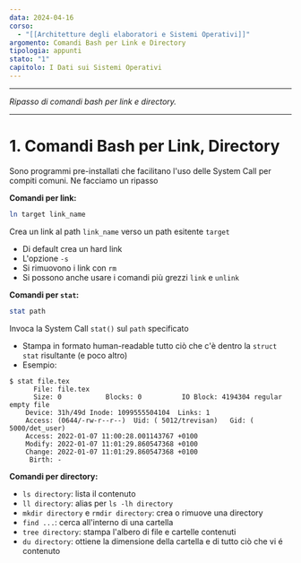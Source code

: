 ```yaml
---
data: 2024-04-16
corso:
  - "[[Architetture degli elaboratori e Sistemi Operativi]]"
argomento: Comandi Bash per Link e Directory
tipologia: appunti
stato: "1"
capitolo: I Dati sui Sistemi Operativi
---
```

- - -
*Ripasso di comandi bash per link e directory.*
- - -
# 1. Comandi Bash per Link, Directory
Sono programmi pre-installati che facilitano l'uso delle System Call per compiti comuni. Ne facciamo un ripasso

**Comandi per link:**
```bash
ln target link_name
```
Crea un link al path `link_name` verso un path esitente `target` 
- Di default crea un hard link
- L'opzione `-s`
- Si rimuovono i link con `rm`
- Si possono anche usare i comandi più grezzi `link` e `unlink`

**Comandi per `stat`:**
```bash
stat path
```

Invoca la System Call `stat()` sul `path` specificato
- Stampa in formato human-readable tutto ciò che c'è dentro la `struct stat` risultante (e poco altro)
- Esempio:
```
$ stat file.tex 
      File: file.tex
      Size: 0         	Blocks: 0          IO Block: 4194304 regular empty file
    Device: 31h/49d	Inode: 1099555504104  Links: 1
    Access: (0644/-rw-r--r--)  Uid: ( 5012/trevisan)   Gid: ( 5000/det_user)
    Access: 2022-01-07 11:00:28.001143767 +0100
    Modify: 2022-01-07 11:01:29.860547368 +0100
    Change: 2022-01-07 11:01:29.860547368 +0100
     Birth: -
```

**Comandi per directory:**
- `ls directory`: lista il contenuto
- `ll directory`: alias per `ls -lh directory`
- `mkdir directory` e `rmdir directory`: crea o rimuove una directory
- `find ...`: cerca all'interno di una cartella
- `tree directory`: stampa l'albero di file e cartelle contenuti
- `du directory`: ottiene la dimensione della cartella e di tutto ciò che vi é contenuto
